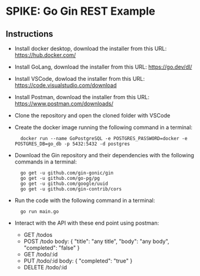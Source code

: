 # SPIKE: Go Gin REST Example

## Instructions

- Install docker desktop, download the installer from this URL: https://hub.docker.com/
- Install GoLang, download the installer from this URL: https://go.dev/dl/
- Install VSCode, dowload the installer from this URL: https://code.visualstudio.com/download
- Install Postman, download the installer from this URL: https://www.postman.com/downloads/
- Clone the repository and open the cloned folder with VSCode

- Create the docker image running the following command in a terminal:

        docker run --name GoPostgreSQL -e POSTGRES_PASSWORD=docker -e POSTGRES_DB=go_db -p 5432:5432 -d postgres

- Download the Gin repository and their dependencies with the following commands in a terminal:

        go get -u github.com/gin-gonic/gin
        go get -u github.com/go-pg/pg
        go get -u github.com/google/uuid
        go get -u github.com/gin-contrib/cors

- Run the code with the following command in a terminal:

        go run main.go

- Interact with the API with these end point using postman:
    - GET /todos
    - POST /todo
        body:
        {
            "title": "any title",
            "body": "any body",
            "completed": "false"
        }
    - GET /todo/:id
    - PUT /todo/:id
        body:
        {
            "completed": "true"
        }
    - DELETE /todo/:id

